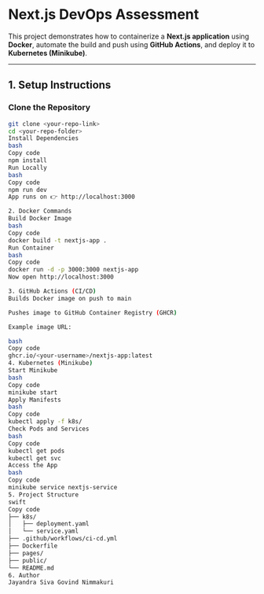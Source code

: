 # Next.js DevOps Assessment

This project demonstrates how to containerize a **Next.js application** using **Docker**, automate the build and push using **GitHub Actions**, and deploy it to **Kubernetes (Minikube)**.

---

## 1. Setup Instructions

### Clone the Repository
```bash
git clone <your-repo-link>
cd <your-repo-folder>
Install Dependencies
bash
Copy code
npm install
Run Locally
bash
Copy code
npm run dev
App runs on 👉 http://localhost:3000

2. Docker Commands
Build Docker Image
bash
Copy code
docker build -t nextjs-app .
Run Container
bash
Copy code
docker run -d -p 3000:3000 nextjs-app
Now open http://localhost:3000

3. GitHub Actions (CI/CD)
Builds Docker image on push to main

Pushes image to GitHub Container Registry (GHCR)

Example image URL:

bash
Copy code
ghcr.io/<your-username>/nextjs-app:latest
4. Kubernetes (Minikube)
Start Minikube
bash
Copy code
minikube start
Apply Manifests
bash
Copy code
kubectl apply -f k8s/
Check Pods and Services
bash
Copy code
kubectl get pods
kubectl get svc
Access the App
bash
Copy code
minikube service nextjs-service
5. Project Structure
swift
Copy code
├── k8s/
│   ├── deployment.yaml
│   └── service.yaml
├── .github/workflows/ci-cd.yml
├── Dockerfile
├── pages/
├── public/
└── README.md
6. Author
Jayandra Siva Govind Nimmakuri
